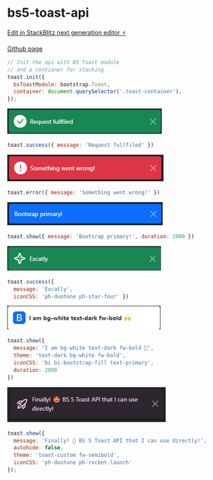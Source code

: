 # bs5-toast-api

[Edit in StackBlitz next generation editor ⚡️](https://stackblitz.com/~/github.com/3omer/bs5-toast-api)

[Github page](https://3omer.github.io/bs5-toast-api/)

```js
// Init the api with BS Toast module
// and a contianer for stacking
toast.init({
  bsToastModule: bootstrap.Toast, 
  container: document.querySelector('.toast-container'), 
});
```

<img src="./images/toast-success.png"></img>

```js
toast.success({ message: 'Request fullfiled' })
```

<img src="./images/toast-error.png"></img>
```js
toast.error({ message: 'Something went wrong!' })
```

<img src="./images/toast-primary.png"></img>
```js
toast.show({ message: 'Bootsrap primary!', duration: 2000 })
```

<img src="./images/toast-icon-font.png"></img>
```js
toast.success({
  message: 'Excatly',
  iconCSS: 'ph-duotone ph-star-four' })
```


<img src="./images/toast-bs-classes.png"></img>
```js
toast.show({ 
  message: 'I am bg-white text-dark fw-bold 🙌', 
  theme: 'text-dark bg-white fw-bold',
  iconCSS: 'bi bi-bootstrap-fill text-primary',
  duration: 2000
})
```


<img src="./images/toast-custom.png"></img>
```js
toast.show({
  message: 'Finally! 🤩 BS 5 Toast API that I can use directly!',
  autohide: false,
  theme: 'toast-custom fw-semibold',
  iconCSS: 'ph-duotone ph-rocket-launch'
});
```



